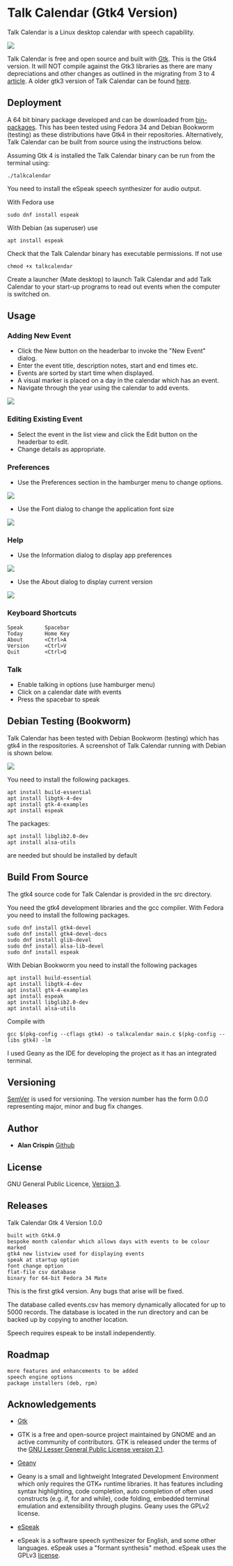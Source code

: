 # Talk Calendar (Gtk4 Version)

Talk Calendar is a Linux desktop calendar with speech capability. 

![](talkcalendar-gtk4.png)

Talk Calendar is free and open source and built with [Gtk](https://www.gtk.org/). This is the Gtk4 version. It will NOT compile against the Gtk3 libraries as there are many depreciations and other changes as outlined in the migrating from 3 to 4 [article](https://docs.gtk.org/gtk4/migrating-3to4.html). A older gtk3 version of Talk Calendar can be found [here](https://gitlab.com/crispinalan/talkcalendar).

## Deployment

A 64 bit binary package developed and can be downloaded from [bin-packages](https://github.com/crispinalan/talkcalendar/tree/main/bin-packages). This has been tested using Fedora 34 and Debian Bookworm (testing) as these distributions have Gtk4 in their repositories. Alternatively, Talk Calendar can be built from source using the instructions below. 


Assuming Gtk 4 is installed the Talk Calendar binary can be run from the terminal using: 

```
./talkcalendar
```
You need to install the eSpeak speech synthesizer for audio output. 

With Fedora use

```
sudo dnf install espeak
```
With Debian (as superuser) use

```
apt install espeak
```

Check that the Talk Calendar binary has executable permissions. If not use 
```
chmod +x talkcalendar
```

Create a launcher (Mate desktop) to launch Talk Calendar and add Talk Calendar to your start-up programs to read out events when the computer is switched on.

## Usage

### Adding New Event

* Click the New button on the headerbar to invoke the "New Event" dialog.
* Enter the event title, description notes, start and end times etc.
* Events are sorted by start time when displayed.
* A visual marker is placed on a day in the calendar which has an event.
* Navigate through the year using the calendar to add events.

![](new-event-dialog.png)

### Editing Existing Event

* Select the event in the list view and click the Edit button on the headerbar to edit.
* Change details as appropriate.

### Preferences

* Use the Preferences section in the hamburger menu to change options. 

![](preferences-dialog.png)

* Use the Font dialog to change the application font size

![](font-dialog.png)

### Help

* Use the Information dialog to display app preferences

![](information-dialog.png)

* Use the About dialog to display current version

![](about-dialog.png)

### Keyboard Shortcuts
```
Speak		Spacebar
Today		Home Key
About		<Ctrl>A
Version     <Ctrl>V
Quit		<Ctrl>Q
```

### Talk

* Enable talking in options (use hamburger menu)
* Click on a calendar date with events
* Press the spacebar to speak 

## Debian Testing (Bookworm)

Talk Calendar has been tested with Debian Bookworm (testing) which has gtk4 in the respositories. A screenshot of Talk  Calendar running with Debian is shown below.

![](talkcalendar-gtk4-debian-bookworm.png)

You need to install the following packages.

```
apt install build-essential
apt install libgtk-4-dev
apt install gtk-4-examples
apt install espeak
```

The packages:
```
apt install libglib2.0-dev
apt install alsa-utils
```
are needed but should be installed by default



## Build From Source

The gtk4 source code for Talk Calendar is provided in the src directory.

You need the gtk4 development libraries and the gcc compiler. With Fedora you need to install the following packages.

```
sudo dnf install gtk4-devel
sudo dnf install gtk4-devel-docs
sudo dnf install glib-devel
sudo dnf install alsa-lib-devel
sudo dnf install espeak
```

With Debian Bookworm you need to install the following packages

```
apt install build-essential
apt install libgtk-4-dev
apt install gtk-4-examples
apt install espeak
apt install libglib2.0-dev
apt install alsa-utils
```

Compile with

```
gcc $(pkg-config --cflags gtk4) -o talkcalendar main.c $(pkg-config --libs gtk4) -lm

```

I used Geany as the IDE for developing the project as it has an integrated terminal. 


## Versioning

[SemVer](http://semver.org/) is used for versioning. The version number has the form 0.0.0 representing major, minor and bug fix changes. 

## Author

* **Alan Crispin** [Github](https://github.com/crispinalan)



## License

GNU General Public Licence, [Version 3](https://www.gnu.org/licenses/gpl-3.0.en.html). 


## Releases

Talk Calendar Gtk 4 Version 1.0.0
```
built with Gtk4.0
bespoke month calendar which allows days with events to be colour marked
gtk4 new listview used for displaying events
speak at startup option
font change option
flat-file csv database
binary for 64-bit Fedora 34 Mate
```

This is the first gtk4 version. Any bugs that arise will be fixed.

The database called events.csv has memory dynamically allocated for up to 5000 records. The database is located in the run directory and can be backed up by copying to another location.

Speech requires espeak to be install independently.



## Roadmap
```
more features and enhancements to be added
speech engine options
package installers (deb, rpm)
```

## Acknowledgements

* [Gtk](https://www.gtk.org/)
* GTK is a free and open-source project maintained by GNOME and an active community of contributors. GTK is released under the terms of the [GNU Lesser General Public License version 2.1](https://www.gnu.org/licenses/old-licenses/lgpl-2.1.html).

* [Geany](https://www.geany.org/)
* Geany is a small and lightweight Integrated Development Environment which only requires the GTK+ runtime libraries. It has features including syntax highlighting, code completion, auto completion of often used constructs (e.g. if, for and while), code folding, embedded terminal emulation and extensibility through plugins. Geany uses the GPLv2 license. 

* [eSpeak](http://espeak.sourceforge.net/)
* eSpeak is a software speech synthesizer for English, and some other languages. eSpeak uses a "formant synthesis" method. eSpeak uses the GPLv3 [license](https://www.gnu.org/licenses/gpl-3.0.en.html).



